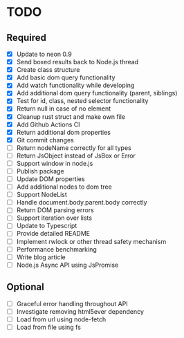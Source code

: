 # TODO

## Required
- [x] Update to neon 0.9
- [x] Send boxed results back to Node.js thread
- [x] Create class structure
- [x] Add basic dom query functionality
- [x] Add watch functionality while developing
- [x] Add additional dom query functionality (parent, siblings)
- [x] Test for id, class, nested selector functionality
- [x] Return null in case of no element
- [x] Cleanup rust struct and make own file
- [x] Add Github Actions CI
- [x] Return additional dom properties
- [x] Git commit changes
- [ ] Return nodeName correctly for all types
- [ ] Return JsObject instead of JsBox or Error
- [ ] Support window in node.js
- [ ] Publish package
- [ ] Update DOM properties
- [ ] Add additional nodes to dom tree
- [ ] Support NodeList
- [ ] Handle document.body.parent.body correctly
- [ ] Return DOM parsing errors
- [ ] Support iteration over lists
- [ ] Update to Typescript
- [ ] Provide detailed README
- [ ] Implement rwlock or other thread safety mechanism
- [ ] Performance benchmarking
- [ ] Write blog article
- [ ] Node.js Async API using JsPromise 

## Optional
- [ ] Graceful error handling throughout API
- [ ] Investigate removing html5ever dependency
- [ ] Load from url using node-fetch
- [ ] Load from file using fs
